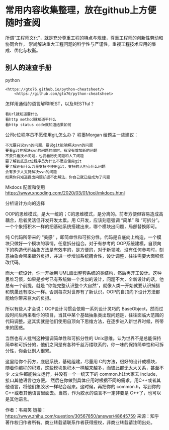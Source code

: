 # 常用内容收集整理，放在github上方便随时查阅

所谓“工程师文化”，就是充分尊重工程的特点与规律，尊重工程师的创新性劳动和协同合作，
崇尚解决重大工程问题的科学性与严谨性，重视工程技术应用的集成、优化与权衡。

## 别人的速查手册

python

    <https://gto76.github.io/python-cheatsheet/>
        <https://github.com/gto76/python-cheatsheet>

怎样用通俗的语言解释REST，以及RESTful？

    看Url就知道要什么
    看http method就知道干什么
    看http status code就知道结果如何

公司c位程序员不愿使用git,怎么办？
程墨Morgan 给题主一些建议：

    不光要只说svn的问题，要说git能够解决svn的问题
    要看git在解决svn的问题的同时，有没有增加新的问题
    不要只看技术问题，也要看历史问题和人工问题
    要了解到底是c位程序员为什么不愿意使用git
    要了解还有什么力量支持不使用git，支持的人担心什么问题
    会有多少人支持解决svn的问题
    如果你只知道提出问题却提不出解法，你自己就已经成为了问题

Mkdocs 配置和使用 <https://www.xncoding.com/2020/03/01/tool/mkdocs.html>

分析设计方向的选择

OOP的思维模式，是大一统的；C的思维模式，是分离的。前者方便但容易造成高耦合，后者灵活但开发开发太累。用 C开发，应该刻意强调 “简单” 和 “可拆分”。一个个象搭积木一样的把基础系统搭建出来，哪个模块出问题，局部替换即可。

纯 C代码所带来的 “美感” ，即简单性和可拆分性。代码是自底向上构造，一个模块只做好一个模块的事情，任意拆分组合。对于有参考的 OOP系统建模，自顶向下的构造代码抽象方法是有效率的，是方便的，对于新领域，没有任何参考时，刻意抽象会带来额外负担，并进一步增加系统耦合性，设计调整，往往需要大面积修改代码。

而大一统设计，你一开始用 UML画出整套系统的类结构，然后再开工设计。这种思维习惯，如果是参考已有系统做一个类似的设计，问题不大，全新设计的话，他总有一个前提，就是 “你能完整认识整个大自然”，就像人类一开始就要认识捕猎和筑巢还有取火一样。否则每次对世界有了新认识，OOP的自顶向下设计方法都能给你带来巨大的负担。

所以有些人才会说：OOP设计习惯会依赖一系列设计灵巧的 BaseObject，然而过段时间后再来看你的项目，当其中某个基础抽象类出现问题是，往往面临大范围的代码调整。这其实就是他们使用自顶向下思维方法，在逐步进入新世界时候，所带来的困惑。

当然也有人批判这种强调简单性和可拆分性的 Unix思维。认为世界不是总能保持简单和可拆分的，他们之间是有各种千丝万缕联系的，你一味的保持简单性和可拆分性，你会让别人很累。

这里给你个药方，底层系统，基础组建，尽量用 C的方法，很好的设计成模块，随着你编程的积累，这些模块象积木一样越来越多，而彼此都无太大关系，甚至不少 .c文件都能独立运行，并没有一个一统天下的 common.h让大家去 include，接口其他语言也方便。
然后在你做到具体应用时根据不同的需求，用C++或者其他语言，将他们象胶水一样粘合起来。这时候，再把你的 common.h，写到你的 C++或者其他语言里面去。当然，作为胶水的语言不一定非要是 C++了，也可以是其他语言。

作者：韦易笑
链接：<https://www.zhihu.com/question/30567850/answer/48645759>
来源：知乎
著作权归作者所有。商业转载请联系作者获得授权，非商业转载请注明出处。
